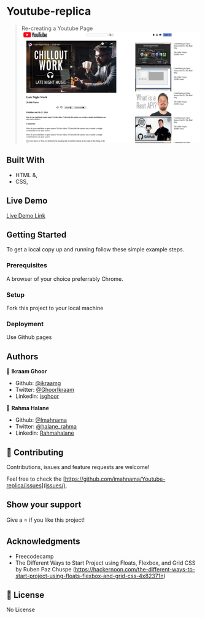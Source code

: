 # Youtube-replica

> Re-creating a Youtube Page
> ![screenshot](1.png)

## Built With

- HTML &,
- CSS,

## Live Demo

[Live Demo Link](https://raw.githack.com/imahnama/Youtube-replica/Ikraam-Rahma-feature/index.html)

## Getting Started

To get a local copy up and running follow these simple example steps.

### Prerequisites

A browser of your choice preferrably Chrome.

### Setup

Fork this project to your local machine

### Deployment

Use Github pages

## Authors

👤 **Ikraam Ghoor**

- Github: [@ikraamg](https://github.com/ikraamg)
- Twitter: [@GhoorIkraam](https://twitter.com/GhoorIkraam)
- Linkedin: [isghoor](https://linkedin.com/isghoor)

👤 **Rahma Halane**

- Github: [@Imahnama](https://github.com/imahnama)
- Twitter: [@halane_rahma](https://twitter.com/halane_rahma)
- Linkedin: [Rahmahalane](https://linkedin.com/Rahmahalane)

## 🤝 Contributing

Contributions, issues and feature requests are welcome!

Feel free to check the [https://github.com/imahnama/Youtube-replica/issues](issues/).

## Show your support

Give a ⭐️ if you like this project!

## Acknowledgments

- Freecodecamp
- The Different Ways to Start Project using Floats, Flexbox, and Grid CSS by Ruben Paz Chuspe (https://hackernoon.com/the-different-ways-to-start-project-using-floats-flexbox-and-grid-css-4x82371n)

## 📝 License

No License
